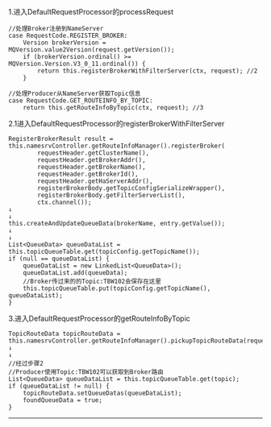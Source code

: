 1.进入DefaultRequestProcessor的processRequest

    //处理Broker注册到NameServer
    case RequestCode.REGISTER_BROKER:
        Version brokerVersion = MQVersion.value2Version(request.getVersion());
        if (brokerVersion.ordinal() >= MQVersion.Version.V3_0_11.ordinal()) {
            return this.registerBrokerWithFilterServer(ctx, request); //2
        }

    //处理Producer从NameServer获取Topic信息
    case RequestCode.GET_ROUTEINFO_BY_TOPIC:
        return this.getRouteInfoByTopic(ctx, request); //3

2.1进入DefaultRequestProcessor的registerBrokerWithFilterServer

    RegisterBrokerResult result = this.namesrvController.getRouteInfoManager().registerBroker(
            requestHeader.getClusterName(),
            requestHeader.getBrokerAddr(),
            requestHeader.getBrokerName(),
            requestHeader.getBrokerId(),
            requestHeader.getHaServerAddr(),
            registerBrokerBody.getTopicConfigSerializeWrapper(),
            registerBrokerBody.getFilterServerList(),
            ctx.channel());
    ↓
    ↓
    this.createAndUpdateQueueData(brokerName, entry.getValue());
    ↓
    ↓
    List<QueueData> queueDataList = this.topicQueueTable.get(topicConfig.getTopicName());
    if (null == queueDataList) {
        queueDataList = new LinkedList<QueueData>();
        queueDataList.add(queueData);
        //Broker传过来的的Topic:TBW102会保存在这里
        this.topicQueueTable.put(topicConfig.getTopicName(), queueDataList);
    }

3.进入DefaultRequestProcessor的getRouteInfoByTopic

    TopicRouteData topicRouteData = this.namesrvController.getRouteInfoManager().pickupTopicRouteData(requestHeader.getTopic());
    ↓
    ↓
    //经过步骤2
    //Producer使用Topic:TBW102可以获取到Broker路由
    List<QueueData> queueDataList = this.topicQueueTable.get(topic);
    if (queueDataList != null) {
        topicRouteData.setQueueDatas(queueDataList);
        foundQueueData = true;
    }

---
